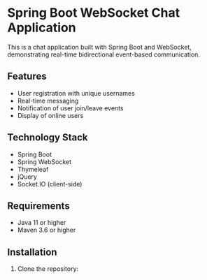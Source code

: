 # Spring Boot WebSocket Chat Application

This is a chat application built with Spring Boot and WebSocket, demonstrating real-time bidirectional event-based communication.

## Features

- User registration with unique usernames
- Real-time messaging
- Notification of user join/leave events
- Display of online users

## Technology Stack

- Spring Boot
- Spring WebSocket
- Thymeleaf
- jQuery
- Socket.IO (client-side)

## Requirements

- Java 11 or higher
- Maven 3.6 or higher

## Installation

1. Clone the repository: